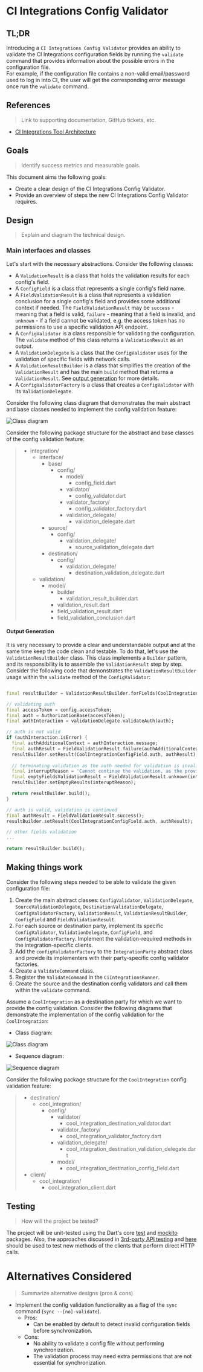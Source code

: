 # CI Integrations Config Validator

## TL;DR

Introducing a `CI Integrations Config Validator` provides an ability to validate the CI Integrations configuration fields by running the `validate` command that provides information about the possible errors in the configuration file.     
For example, if the configuration file contains a non-valid email/password used to log in into CI, the user will get the corresponding error message once run the `validate` command.

## References
> Link to supporting documentation, GitHub tickets, etc.

- [CI Integrations Tool Architecture](https://github.com/platform-platform/monorepo/blob/master/metrics/ci_integrations/docs/01_ci_integration_module_architecture.md)

## Goals
> Identify success metrics and measurable goals.

This document aims the following goals:
- Create a clear design of the CI Integrations Config Validator.
- Provide an overview of steps the new CI Integrations Config Validator requires.

## Design
> Explain and diagram the technical design.

### Main interfaces and classes

Let's start with the necessary abstractions. Consider the following classes:
- A `ValidationResult` is a class that holds the validation results for each config's field.
- A `ConfigField` is a class that represents a single config's field name.
- A `FieldValidationResult` is a class that represents a validation conclusion for a single config's field and provides some additional context if needed. The `FieldValidationResult` may be `success` - meaning that a field is valid, `failure` - meaning that a field is invalid, and `unknown` - if a field cannot be validated, e.g. the access token has no permissions to use a specific validation API endpoint.
- A `ConfigValidator` is a class responsible for validating the configuration. The `validate` method of this class returns a `ValidationResult` as an output.
- A `ValidationDelegate` is a class that the `ConfigValidator` uses for the validation of specific fields with network calls.
- A `ValidationResultBuilder` is a class that simplifies the creation of the `ValidationResult` and has the main `build` method that returns a `ValidationResult`. See [output generation](#output-generation) for more details.
- A `ConfigValidatorFactory` is a class that creates a `ConfigValidator` with its `ValidationDelegate`.

Consider the following class diagram that demonstrates the main abstract and base classes needed to implement the config validation feature:

![Class diagram](http://www.plantuml.com/plantuml/proxy?cache=no&fmt=svg&src=https://github.com/platform-platform/monorepo/raw/update_config_validator_design/metrics/ci_integrations/docs/diagrams/ci_integrations_config_validator_interfaces_class_diagram.puml)

Consider the following package structure for the abstract and base classes of the config validation feature: 

> * integration/
>   * interface/
>     * base/
>       * config/
>         * model/
>           * config_field.dart
>         * validator/
>           * config_validator.dart
>         * validator_factory/
>           * config_validator_factory.dart
>         * validation_delegate/
>           * validation_delegate.dart
>     * source/
>       * config/
>         * validation_delegate/
>           * source_validation_delegate.dart
>     * destination/
>       * config/
>         * validation_delegate/
>           * destination_validation_delegate.dart
>   * validation/
>     * model/
>       * builder
>         * validation_result_builder.dart   
>       * validation_result.dart
>       * field_validation_result.dart
>       * field_validation_conclusion.dart

#### Output Generation

It is very necessary to provide a clear and understandable output and at the same time keep the code clean and testable. To do that, let's use the `ValidationResultBuilder` class. This class implements a `Builder` pattern, and its responsibility is to assemble the `ValidationResult` step by step. Consider the following code that demonstrates the `ValidationResultBuilder` usage within the `validate` method of the `ConfigValidator`:

```dart

final resultBuilder = ValidationResultBuilder.forFields(CoolIntegrationConfigField.values);

// validating auth
final accessToken = config.accessToken;
final auth = AuthorizationBase(accessToken);
final authInteraction = validationDelegate.validateAuth(auth);

// auth is not valid
if (authInteraction.isError) {
  final authAdditionalContext = authInteraction.message;
  final authResult = FieldValidationResult.failure(authAdditionalContext)
  resultBuilder.setResult(CoolIntegrationConfigField.auth, authResult);
  
  // terminating validation as the auth needed for validation is invalid
  final interruptReason = 'Cannot continue the validation, as the provided access token is invalid.';
  final emptyFieldsValidationResult = FieldValidationResult.unknown(interruptReason);
  resultBuilder.setEmptyResults(interuptReason);

  return resultBuilder.build();
}

// auth is valid, validation is continued
final authResult = FieldValidationResult.success();
resultBuilder.setResult(CoolIntegrationConfigField.auth, authResult);

// other fields validation
...

return resultBuilder.build();

```

## Making things work

Consider the following steps needed to be able to validate the given configuration file:

1. Create the main abstract classes: `ConfigValidator`, `ValidationDelegate`, `SourceValidationDelegate`, `DestinationValidationDelegate`, `ConfigValidatorFactory`, `ValidationResult`, `ValidationResultBuilder`, `ConfigField` and `FieldValidationResult`.
2. For each source or destination party, implement its specific `ConfigValidator`, `ValidationDelegate`, `ConfigField`, and `ConfigValidatorFactory`. Implement the validation-required methods in the integration-specific clients.
3. Add the `configValidatorFactory` to the `IntegrationParty` abstract class and provide its implementers with their party-specific config validator factories.
4. Create a `ValidateCommand` class.
5. Register the `ValidateCommand` in the `CiIntegrationsRunner`.
6. Create the source and the destination config validators and call them within the `validate` command.

Assume a `CoolIntegration` as a destination party for which we want to provide the config validation. Consider the following diagrams that demonstrate the implementation of the config validation for the `CoolIntegration`:

- Class diagram:

![Class diagram](http://www.plantuml.com/plantuml/proxy?cache=no&fmt=svg&src=https://github.com/platform-platform/monorepo/raw/update_config_validator_design/metrics/ci_integrations/docs/diagrams/ci_integrations_config_validator_destination_class_diagram.puml)

- Sequence diagram:

![Sequence diagram](http://www.plantuml.com/plantuml/proxy?cache=no&fmt=svg&src=https://github.com/platform-platform/monorepo/raw/update_config_validator_design/metrics/ci_integrations/docs/diagrams/ci_integrations_config_validator_sequence_diagram.puml)

Consider the following package structure for the `CoolIntegration` config validation feature:

> * destination/
>   * cool_integration/
>     * config/
>       * validator/
>         * cool_integration_destination_validator.dart
>       * validator_factory/
>         * cool_integration_validator_factory.dart
>       * validation_delegate/
>         * cool_integration_destination_validation_delegate.dart
>       * model/
>         * cool_integration_destination_config_field.dart
> * client/
>   * cool_integration/
>     * cool_integration_client.dart

## Testing
> How will the project be tested?

The project will be unit-tested using the Dart's core [test](https://pub.dev/packages/test) and [mockito](https://pub.dev/packages/mockito) packages. Also, the approaches discussed in [3rd-party API testing](https://github.com/platform-platform/monorepo/blob/master/docs/03_third_party_api_testing.md) and [here](https://github.com/platform-platform/monorepo/blob/master/docs/04_mock_server.md) should be used to test new methods of the clients that perform direct HTTP calls.

# Alternatives Considered
> Summarize alternative designs (pros & cons)

- Implement the config validation functionality as a flag of the `sync` command (`sync --[no]-validate`).
    - Pros:
        - Can be enabled by default to detect invalid configuration fields before synchronization.
    - Cons:
        - No ability to validate a config file without performing synchronization.
        - The validation process may need extra permissions that are not essential for synchronization.
